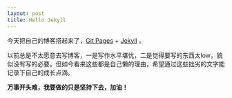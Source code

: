 ```yaml
---
layout: post
title: Hello Jekyll
---
```


今天把自己的博客搭起来了，[Git Pages](https://pages.github.com/) + [Jekyll](https://jekyllrb.com/) 。

以前总是不太愿意去写博客，一是写作水平堪忧，二是觉得要写的东西太low，貌似没有写的必要。但如今看来这些都是自己懒的理由，希望通过这些拙劣的文字能记录下自己的成长点滴。

**万事开头难，我要做的只是坚持下去，加油！**
